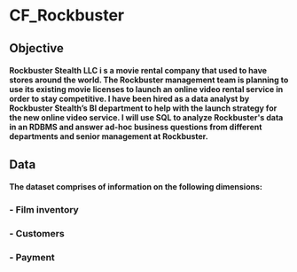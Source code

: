 # CF_Rockbuster
## Objective
#### Rockbuster Stealth LLC i s a movie rental company that used to have stores around the world. The Rockbuster management team is planning to use its existing movie licenses to launch an online video rental service in order to stay competitive. I have been hired as a data analyst by Rockbuster Stealth’s BI department to help with the launch strategy for the new online video service. I will use SQL to analyze Rockbuster's data in an RDBMS and answer ad-hoc business questions from different departments and senior management at Rockbuster.
## Data
#### The dataset comprises of information on the following dimensions:
### - Film inventory
### - Customers
### - Payment
